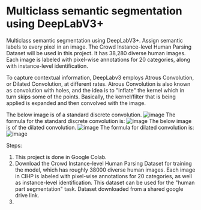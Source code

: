 # Multiclass semantic segmentation using DeepLabV3+
Multiclass semantic segmentation using DeepLabV3+. Assign semantic labels to every pixel in an image. The Crowd Instance-level Human Parsing Dataset will be used in this project. It has 38,280 diverse human images. Each image is labeled with pixel-wise annotations for 20 categories, along with instance-level identification.

To capture contextual information, DeepLabv3 employs Atrous Convolution, or Dilated Convolution, at different rates. Atrous Convolution is also known as convolution with holes, and the idea is to "inflate" the kernel which in turn skips some of the points. Basically, the kernel/filter that is being applied is expanded and then convolved with the image. 

The below image is of a standard discrete convolution.
![image](https://user-images.githubusercontent.com/98682258/229191938-5f2b8088-d92a-4a22-aeae-7bc35c6b772b.png)
The formula for the standard discrete convolution is:
![image](https://user-images.githubusercontent.com/98682258/229192166-9fb2a453-0ca0-41ab-bfaa-7f108f731cee.png)
The below image is of the dilated convolution.
![image](https://user-images.githubusercontent.com/98682258/229194246-84da8fd2-7c0d-4063-b346-45c865f8e026.png)
The formula for dilated convolution is:
![image](https://user-images.githubusercontent.com/98682258/229194284-477318aa-a376-4279-a748-eaf711a4d058.png)



Steps:
  1. This project is done in Google Colab.
  2. Download the Crowd Instance-level Human Parsing Dataset for training the model, which has roughly 38000 diverse human images. Each image in CIHP is labeled with pixel-wise annotations for 20 categories, as well as instance-level identification. This dataset can be used for the "human part segmentation" task. Dataset downloaded from a shared google drive link.
  3. 
